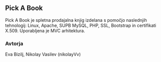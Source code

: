 ## Pick A Book

Pick A Book je spletna prodajalna knjig izdelana s pomočjo naslednjih tehnologij: Linux, Apache, SUPB MySQL, PHP, SSL, Bootstrap in certifikati X.509.
Uporabljena je MVC arhitektura. 

### Avtorja
Eva Bizilj, Nikolay Vasilev (nikolayVv)
